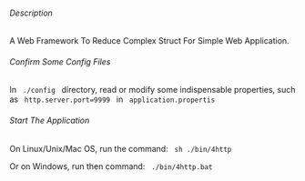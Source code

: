 ###### Description
A Web Framework To Reduce Complex Struct For Simple Web Application. 

###### Confirm Some Config Files
In <code> ./config </code> directory, read or modify some indispensable properties, such as <code> http.server.port=9999 </code> in <code> application.propertis </code>

###### Start The Application
On Linux/Unix/Mac OS, run the command: <code> sh ./bin/4http </code>

Or on Windows, run then command: <code> ./bin/4http.bat </code> 

